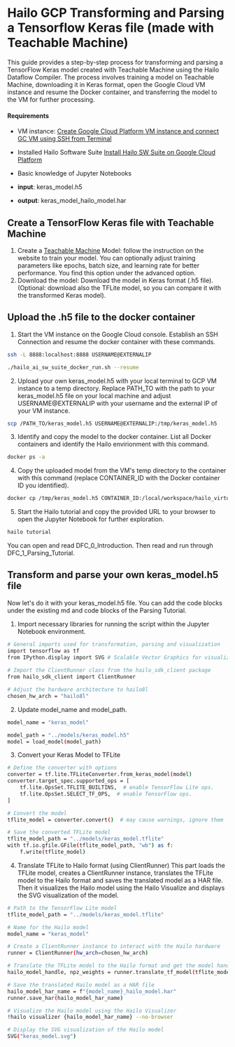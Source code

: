 # Hailo GCP Transforming and Parsing a Tensorflow Keras file (made with Teachable Machine)

This guide provides a step-by-step process for transforming and parsing a TensorFlow Keras model created with Teachable Machine using the Hailo Dataflow Compiler. The process involves training a model on Teachable Machine, downloading it in Keras format, open the Google Cloud VM instance and resume the Docker container, and transferring the model to the VM for further processing.

#### Requirements
- VM instance: [Create Google Cloud Platform VM instance and connect GC VM using SSH from Terminal](https://github.com/marcory-hub/hailo/blob/main/create-and-connect-gcp-vm-instance-w-local-terminal.md)
- Installed Hailo Software Suite [Install Hailo SW Suite on Google Cloud Platform](https://github.com/marcory-hub/hailo/blob/main/install-hailo-software-suite-on-google-cloud-VM-instance.md)
- Basic knowledge of Jupyter Notebooks

- **input**: keras_model.h5
- **output**: keras_model_hailo_model.har

## Create a TensorFlow Keras file with Teachable Machine

1. Create a  [Teachable Machine](https://teachablemachine.withgoogle.com/) Model: follow the instruction on the website to train your model. You can optionally adjust training parameters like epochs, batch size, and learning rate for better performance. You find this option under the advanced option.
2. Download the model: Download the model in Keras format (.h5 file). (Optional: download also the TFLite model, so you can compare it with the transformed Keras model).

## Upload the .h5 file to the docker container
1. Start the VM instance on the Google Cloud console. Establish an SSH Connection and resume the docker container with these commands.
```sh
ssh -L 8888:localhost:8888 USERNAME@EXTERNALIP
```
```sh
./hailo_ai_sw_suite_docker_run.sh --resume
```
2. Upload your own keras_model.h5 with your local terminal to GCP VM instance to a temp directory. Replace PATH_TO with the path to your keras_model.h5 file on your local machine and adjust USERNAME@EXTERNALIP with your username and the external IP of your VM instance.
```sh
scp /PATH_TO/keras_model.h5 USERNAME@EXTERNALIP:/tmp/keras_model.h5
```
3. Identify and copy the model to the docker container. List all Docker containers and identify the Hailo envirionment with this command.
```sh
docker ps -a
```
4. Copy the uploaded model from the VM's temp directory to the container with this command (replace CONTAINER_ID with the Docker container ID you identified).
```sh
docker cp /tmp/keras_model.h5 CONTAINER_ID:/local/workspace/hailo_virtualenv/lib/python3.8/site-packages/hailo_tutorials/models
```
5. Start the Hailo tutorial and copy the provided URL to your browser to open the Jupyter Notebook for further exploration. 
```sh
hailo tutorial
```
You can open and read DFC_0_Introduction. Then read and run through DFC_1_Parsing_Tutorial. 

## Transform and parse your own keras_model.h5 file
Now let's do it with your keras_model.h5 file. You can add the code blocks under the existing md and code blocks of the Parsing Tutorial.

1. Import necessary libraries for running the script within the Jupyter Notebook environment.
```sh
# General imports used for transformation, parsing and visualization
import tensorflow as tf
from IPython.display import SVG # Scalable Vector Graphics for visualization in Jupyter notebook
 
# Import the ClientRunner class from the hailo_sdk_client package
from hailo_sdk_client import ClientRunner
```
```sh
# Adjust the hardware architecture to hailo8l
chosen_hw_arch = "hailo8l"
```
2. Update model_name and model_path.
```sh
model_name = "keras_model" 

model_path = "../models/keras_model.h5"
model = load_model(model_path)
```
3. Convert your Keras Model to TFLite
```sh
# Define the converter with options
converter = tf.lite.TFLiteConverter.from_keras_model(model)
converter.target_spec.supported_ops = [
    tf.lite.OpsSet.TFLITE_BUILTINS,  # enable TensorFlow Lite ops.
    tf.lite.OpsSet.SELECT_TF_OPS,  # enable TensorFlow ops.
]

# Convert the model
tflite_model = converter.convert()  # may cause warnings, ignore them

# Save the converted TFLite model
tflite_model_path = "../models/keras_model.tflite"
with tf.io.gfile.GFile(tflite_model_path, "wb") as f:
    f.write(tflite_model)
```
4. Translate TFLite to Hailo format (using ClientRunner)
This part loads the TFLite model, creates a ClientRunner instance, translates the TFLite model to the Hailo format and saves the translated model as a HAR file. Then it visualizes the Hailo model using the Hailo Visualize and displays the SVG visualization of the model. 
```sh
# Path to the TensorFlow Lite model
tflite_model_path = "../models/keras_model.tflite"

# Name for the Hailo model
model_name = "keras_model"

# Create a ClientRunner instance to interact with the Hailo hardware
runner = ClientRunner(hw_arch=chosen_hw_arch)

# Translate the TFLite model to the Hailo format and get the model handle and weights
hailo_model_handle, npz_weights = runner.translate_tf_model(tflite_model_path, model_name)

# Save the translated Hailo model as a HAR file
hailo_model_har_name = f"{model_name}_hailo_model.har"
runner.save_har(hailo_model_har_name)

# Visualize the Hailo model using the Hailo Visualizer
!hailo visualizer {hailo_model_har_name} --no-browser

# Display the SVG visualization of the Hailo model
SVG("keras_model.svg")
```






